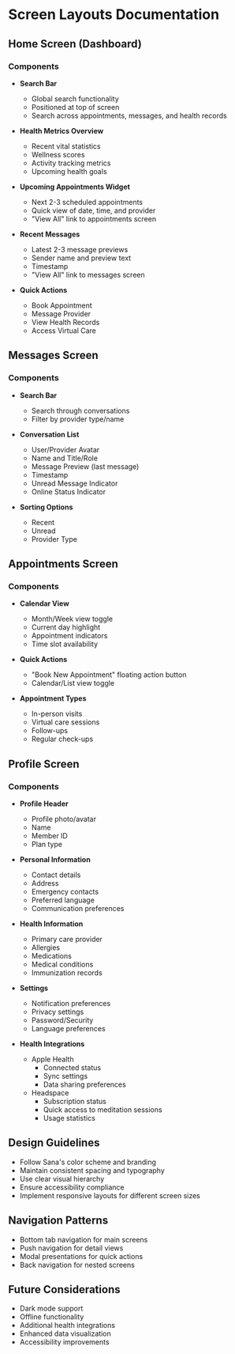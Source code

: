 # Screen Layouts Documentation

## Home Screen (Dashboard)
### Components
- **Search Bar**
  - Global search functionality
  - Positioned at top of screen
  - Search across appointments, messages, and health records

- **Health Metrics Overview**
  - Recent vital statistics
  - Wellness scores
  - Activity tracking metrics
  - Upcoming health goals

- **Upcoming Appointments Widget**
  - Next 2-3 scheduled appointments
  - Quick view of date, time, and provider
  - "View All" link to appointments screen

- **Recent Messages**
  - Latest 2-3 message previews
  - Sender name and preview text
  - Timestamp
  - "View All" link to messages screen

- **Quick Actions**
  - Book Appointment
  - Message Provider
  - View Health Records
  - Access Virtual Care

## Messages Screen
### Components
- **Search Bar**
  - Search through conversations
  - Filter by provider type/name

- **Conversation List**
  - User/Provider Avatar
  - Name and Title/Role
  - Message Preview (last message)
  - Timestamp
  - Unread Message Indicator
  - Online Status Indicator

- **Sorting Options**
  - Recent
  - Unread
  - Provider Type

## Appointments Screen
### Components
- **Calendar View**
  - Month/Week view toggle
  - Current day highlight
  - Appointment indicators
  - Time slot availability

- **Quick Actions**
  - "Book New Appointment" floating action button
  - Calendar/List view toggle

- **Appointment Types**
  - In-person visits
  - Virtual care sessions
  - Follow-ups
  - Regular check-ups

## Profile Screen
### Components
- **Profile Header**
  - Profile photo/avatar
  - Name
  - Member ID
  - Plan type

- **Personal Information**
  - Contact details
  - Address
  - Emergency contacts
  - Preferred language
  - Communication preferences

- **Health Information**
  - Primary care provider
  - Allergies
  - Medications
  - Medical conditions
  - Immunization records

- **Settings**
  - Notification preferences
  - Privacy settings
  - Password/Security
  - Language preferences

- **Health Integrations**
  - Apple Health
    - Connected status
    - Sync settings
    - Data sharing preferences
  - Headspace
    - Subscription status
    - Quick access to meditation sessions
    - Usage statistics

## Design Guidelines
- Follow Sana's color scheme and branding
- Maintain consistent spacing and typography
- Use clear visual hierarchy
- Ensure accessibility compliance
- Implement responsive layouts for different screen sizes

## Navigation Patterns
- Bottom tab navigation for main screens
- Push navigation for detail views
- Modal presentations for quick actions
- Back navigation for nested screens

## Future Considerations
- Dark mode support
- Offline functionality
- Additional health integrations
- Enhanced data visualization
- Accessibility improvements 